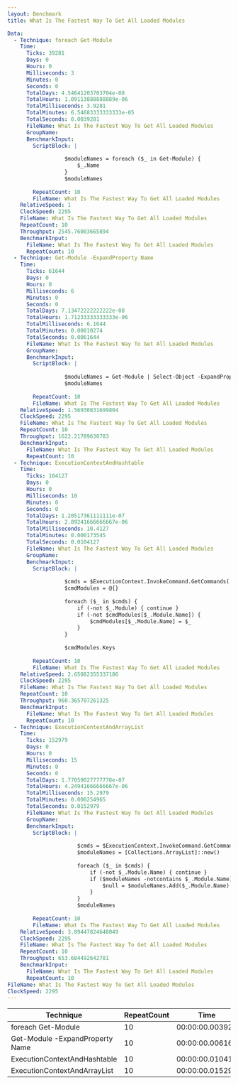 ```yaml
---
layout: Benchmark
title: What Is The Fastest Way To Get All Loaded Modules

Data: 
  - Technique: foreach Get-Module
    Time: 
      Ticks: 39281
      Days: 0
      Hours: 0
      Milliseconds: 3
      Minutes: 0
      Seconds: 0
      TotalDays: 4.54641203703704e-08
      TotalHours: 1.09113888888889e-06
      TotalMilliseconds: 3.9281
      TotalMinutes: 6.54683333333333e-05
      TotalSeconds: 0.0039281
      FileName: What Is The Fastest Way To Get All Loaded Modules
      GroupName: 
      BenchmarkInput: 
        ScriptBlock: |
          
                  $moduleNames = foreach ($_ in Get-Module) {
                      $_.Name
                  }
                  $moduleNames
              
        RepeatCount: 10
        FileName: What Is The Fastest Way To Get All Loaded Modules
    RelativeSpeed: 1
    ClockSpeed: 2295
    FileName: What Is The Fastest Way To Get All Loaded Modules
    RepeatCount: 10
    Throughput: 2545.76003665894
    BenchmarkInput: 
      FileName: What Is The Fastest Way To Get All Loaded Modules
      RepeatCount: 10
  - Technique: Get-Module -ExpandProperty Name
    Time: 
      Ticks: 61644
      Days: 0
      Hours: 0
      Milliseconds: 6
      Minutes: 0
      Seconds: 0
      TotalDays: 7.13472222222222e-08
      TotalHours: 1.71233333333333e-06
      TotalMilliseconds: 6.1644
      TotalMinutes: 0.00010274
      TotalSeconds: 0.0061644
      FileName: What Is The Fastest Way To Get All Loaded Modules
      GroupName: 
      BenchmarkInput: 
        ScriptBlock: |
          
                  $moduleNames = Get-Module | Select-Object -ExpandProperty Name
                  $moduleNames
              
        RepeatCount: 10
        FileName: What Is The Fastest Way To Get All Loaded Modules
    RelativeSpeed: 1.56930831699804
    ClockSpeed: 2295
    FileName: What Is The Fastest Way To Get All Loaded Modules
    RepeatCount: 10
    Throughput: 1622.21789630783
    BenchmarkInput: 
      FileName: What Is The Fastest Way To Get All Loaded Modules
      RepeatCount: 10
  - Technique: ExecutionContextAndHashtable
    Time: 
      Ticks: 104127
      Days: 0
      Hours: 0
      Milliseconds: 10
      Minutes: 0
      Seconds: 0
      TotalDays: 1.20517361111111e-07
      TotalHours: 2.89241666666667e-06
      TotalMilliseconds: 10.4127
      TotalMinutes: 0.000173545
      TotalSeconds: 0.0104127
      FileName: What Is The Fastest Way To Get All Loaded Modules
      GroupName: 
      BenchmarkInput: 
        ScriptBlock: |
          
                  $cmds = $ExecutionContext.InvokeCommand.GetCommands('*', 'Function,Cmdlet,Alias', $true)
                  $cmdModules = @{}
          
                  foreach ($_ in $cmds) {
                      if (-not $_.Module) { continue } 
                      if (-not $cmdModules[$_.Module.Name]) {
                          $cmdModules[$_.Module.Name] = $_
                      }
                  }
          
                  $cmdModules.Keys
              
        RepeatCount: 10
        FileName: What Is The Fastest Way To Get All Loaded Modules
    RelativeSpeed: 2.65082355337186
    ClockSpeed: 2295
    FileName: What Is The Fastest Way To Get All Loaded Modules
    RepeatCount: 10
    Throughput: 960.365707261325
    BenchmarkInput: 
      FileName: What Is The Fastest Way To Get All Loaded Modules
      RepeatCount: 10
  - Technique: ExecutionContextAndArrayList
    Time: 
      Ticks: 152979
      Days: 0
      Hours: 0
      Milliseconds: 15
      Minutes: 0
      Seconds: 0
      TotalDays: 1.77059027777778e-07
      TotalHours: 4.24941666666667e-06
      TotalMilliseconds: 15.2979
      TotalMinutes: 0.000254965
      TotalSeconds: 0.0152979
      FileName: What Is The Fastest Way To Get All Loaded Modules
      GroupName: 
      BenchmarkInput: 
        ScriptBlock: |
          
                      $cmds = $ExecutionContext.InvokeCommand.GetCommands('*', 'Function,Cmdlet,Alias', $true)
                      $moduleNames = [Collections.ArrayList]::new()
          
                      foreach ($_ in $cmds) {
                          if (-not $_.Module.Name) { continue } 
                          if ($moduleNames -notcontains $_.Module.Name) {
                              $null = $moduleNames.Add($_.Module.Name)
                          }
                      }
                      $moduleNames
              
        RepeatCount: 10
        FileName: What Is The Fastest Way To Get All Loaded Modules
    RelativeSpeed: 3.89447824648049
    ClockSpeed: 2295
    FileName: What Is The Fastest Way To Get All Loaded Modules
    RepeatCount: 10
    Throughput: 653.684492642781
    BenchmarkInput: 
      FileName: What Is The Fastest Way To Get All Loaded Modules
      RepeatCount: 10
FileName: What Is The Fastest Way To Get All Loaded Modules
ClockSpeed: 2295
---
```





|Technique                      |RepeatCount|Time           |RelativeSpeed|Throughput|
|-------------------------------|-----------|---------------|-------------|----------|
|foreach Get-Module             |10         |00:00:00.003928|1x           |2545.76/s |
|Get-Module -ExpandProperty Name|10         |00:00:00.006164|1.57x        |1622.22/s |
|ExecutionContextAndHashtable   |10         |00:00:00.010412|2.65x        |960.37/s  |
|ExecutionContextAndArrayList   |10         |00:00:00.015297|3.89x        |653.68/s  |
